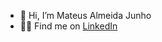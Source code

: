 - 👋 Hi, I’m Mateus Almeida Junho
- 👨‍💻 Find me on [LinkedIn](https://www.linkedin.com/in/mateus-junho)


